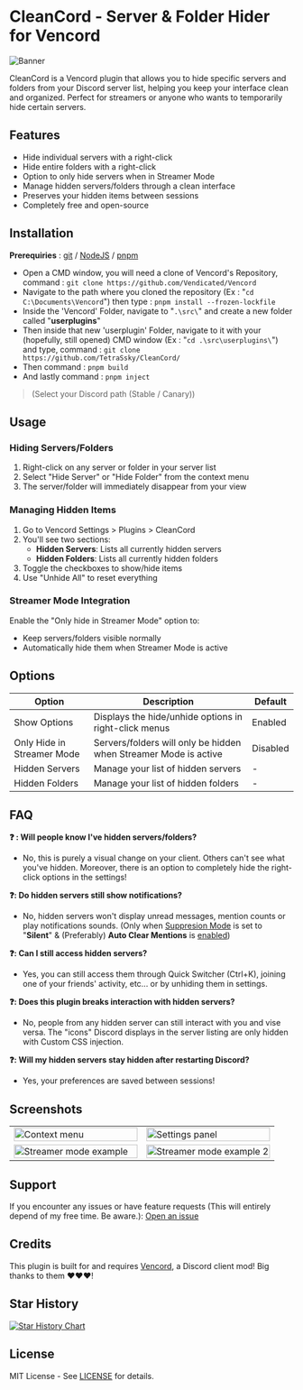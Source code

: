# CleanCord - Server & Folder Hider for Vencord

![Banner](https://repository-images.githubusercontent.com/1024448994/d3e41256-44b9-42c6-91d7-aeaa0fb88100)

CleanCord is a Vencord plugin that allows you to hide specific servers and folders from your Discord server list, helping you keep your interface clean and organized. Perfect for streamers or anyone who wants to temporarily hide certain servers.

## Features

- Hide individual servers with a right-click
- Hide entire folders with a right-click
- Option to only hide servers when in Streamer Mode
- Manage hidden servers/folders through a clean interface
- Preserves your hidden items between sessions
- Completely free and open-source

## Installation
**Prerequiries** : [git](https://git-scm.com/downloads) / [NodeJS](https://nodejs.org/en/download) / [pnpm](https://pnpm.io/installation)
- Open a CMD window, you will need a clone of Vencord's Repository, command : `git clone https://github.com/Vendicated/Vencord`
- Navigate to the path where you cloned the repository (Ex : "`cd C:\Documents\Vencord`") then type : `pnpm install --frozen-lockfile`
- Inside the 'Vencord' Folder, navigate to "`.\src\`" and create a new folder called "**userplugins**"
- Then inside that new 'userplugin' Folder, navigate to it with your (hopefully, still opened) CMD window (Ex : "`cd .\src\userplugins\`") and type, command : `git clone https://github.com/TetraSsky/CleanCord/`
- Then command : `pnpm build`
- And lastly command : `pnpm inject`
> (Select your Discord path (Stable / Canary))

## Usage

### Hiding Servers/Folders
1. Right-click on any server or folder in your server list
2. Select "Hide Server" or "Hide Folder" from the context menu
3. The server/folder will immediately disappear from your view

### Managing Hidden Items
1. Go to Vencord Settings > Plugins > CleanCord
2. You'll see two sections:
   - **Hidden Servers**: Lists all currently hidden servers
   - **Hidden Folders**: Lists all currently hidden folders
3. Toggle the checkboxes to show/hide items
4. Use "Unhide All" to reset everything

### Streamer Mode Integration
Enable the "Only hide in Streamer Mode" option to:
- Keep servers/folders visible normally
- Automatically hide them when Streamer Mode is active

## Options

| Option | Description | Default |
|--------|-------------|---------|
| Show Options | Displays the hide/unhide options in right-click menus | Enabled |
| Only Hide in Streamer Mode | Servers/folders will only be hidden when Streamer Mode is active | Disabled |
| Hidden Servers | Manage your list of hidden servers | - |
| Hidden Folders | Manage your list of hidden folders | - |

## FAQ

**❓ : Will people know I've hidden servers/folders?**
- No, this is purely a visual change on your client. Others can't see what you've hidden. Moreover, there is an option to completely hide the right-click options in the settings!

**❓: Do hidden servers still show notifications?**
- No, hidden servers won't display unread messages, mention counts or play notifications sounds.
(Only when <ins>Suppresion Mode</ins> is set to "**Silent**" & (Preferably) **Auto Clear Mentions** is <ins>enabled</ins>)

**❓: Can I still access hidden servers?**
- Yes, you can still access them through Quick Switcher (Ctrl+K), joining one of your friends' activity, etc... or by unhiding them in settings.

**❓: Does this plugin breaks interaction with hidden servers?**
- No, people from any hidden server can still interact with you and vise versa. The "icons" Discord displays in the server listing are only hidden with Custom CSS injection.

**❓: Will my hidden servers stay hidden after restarting Discord?**
- Yes, your preferences are saved between sessions!

## Screenshots

<table>
  <tr>
    <td width="50%"><img src="https://github.com/user-attachments/assets/852ba7ea-c221-49e1-a30a-60e3f6024c92" alt="Context menu" style="width:100%"></td>
    <td width="50%"><img src="https://github.com/user-attachments/assets/95dba3e9-4018-43b9-9afa-509037c9653c" alt="Settings panel" style="width:100%"></td>
  </tr>
  <tr>
    <td width="50%"><img src="https://github.com/user-attachments/assets/a5f9083f-ae9f-4715-b151-e52f1d8a6441" alt="Streamer mode example" style="width:100%"></td>
    <td width="50%"><img src="https://github.com/user-attachments/assets/a6b29511-285c-4972-a574-5968f66fb7ef" alt="Streamer mode example 2" style="width:100%"></td>
  </tr>
</table>

## Support

If you encounter any issues or have feature requests (This will entirely depend of my free time. Be aware.):
[Open an issue](https://github.com/yourusername/CleanCord/issues)

## Credits

This plugin is built for and requires [Vencord](https://github.com/Vendicated/Vencord), a Discord client mod! Big thanks to them ❤️❤️❤️!

## Star History

[![Star History Chart](https://api.star-history.com/svg?repos=TetraSsky/CleanCord&type=Date)](https://www.star-history.com/#TetraSsky/CleanCord&Date)

## License
MIT License - See [LICENSE](LICENSE) for details.
